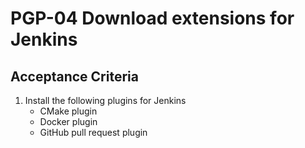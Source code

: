 # PGP-04 Download extensions for Jenkins

## Acceptance Criteria
1. Install the following plugins for Jenkins
   * CMake plugin
   * Docker plugin
   * GitHub pull request plugin
  